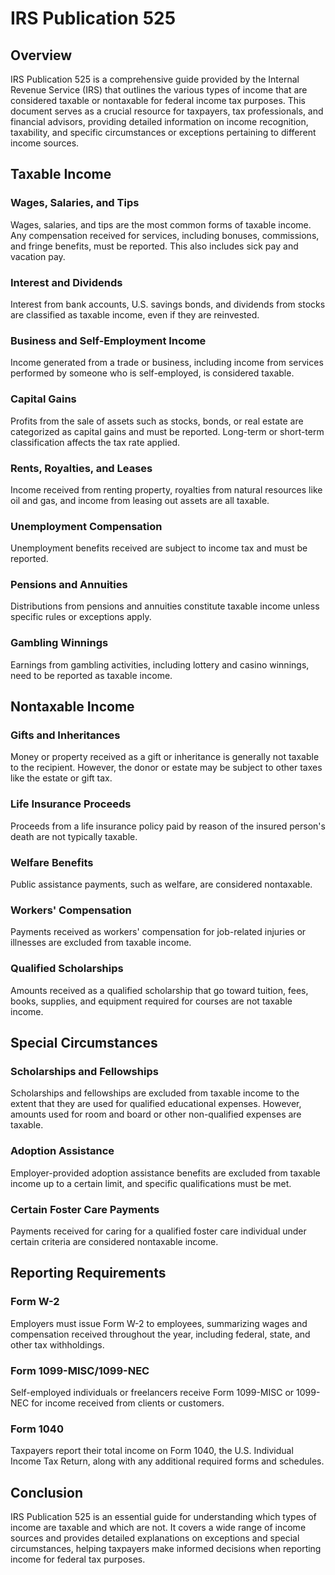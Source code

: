 # IRS Publication 525

## Overview

IRS Publication 525 is a comprehensive guide provided by the Internal Revenue Service (IRS) that outlines the various types of income that are considered taxable or nontaxable for federal income tax purposes. This document serves as a crucial resource for taxpayers, tax professionals, and financial advisors, providing detailed information on income recognition, taxability, and specific circumstances or exceptions pertaining to different income sources.

## Taxable Income

### Wages, Salaries, and Tips
Wages, salaries, and tips are the most common forms of taxable income. Any compensation received for services, including bonuses, commissions, and fringe benefits, must be reported. This also includes sick pay and vacation pay.

### Interest and Dividends
Interest from bank accounts, U.S. savings bonds, and dividends from stocks are classified as taxable income, even if they are reinvested.

### Business and Self-Employment Income
Income generated from a trade or business, including income from services performed by someone who is self-employed, is considered taxable.

### Capital Gains
Profits from the sale of assets such as stocks, bonds, or real estate are categorized as capital gains and must be reported. Long-term or short-term classification affects the tax rate applied.

### Rents, Royalties, and Leases
Income received from renting property, royalties from natural resources like oil and gas, and income from leasing out assets are all taxable.

### Unemployment Compensation
Unemployment benefits received are subject to income tax and must be reported.

### Pensions and Annuities
Distributions from pensions and annuities constitute taxable income unless specific rules or exceptions apply.

### Gambling Winnings
Earnings from gambling activities, including lottery and casino winnings, need to be reported as taxable income.

## Nontaxable Income

### Gifts and Inheritances
Money or property received as a gift or inheritance is generally not taxable to the recipient. However, the donor or estate may be subject to other taxes like the estate or gift tax.

### Life Insurance Proceeds
Proceeds from a life insurance policy paid by reason of the insured person's death are not typically taxable.

### Welfare Benefits
Public assistance payments, such as welfare, are considered nontaxable.

### Workers' Compensation
Payments received as workers' compensation for job-related injuries or illnesses are excluded from taxable income.

### Qualified Scholarships
Amounts received as a qualified scholarship that go toward tuition, fees, books, supplies, and equipment required for courses are not taxable income.

## Special Circumstances

### Scholarships and Fellowships
Scholarships and fellowships are excluded from taxable income to the extent that they are used for qualified educational expenses. However, amounts used for room and board or other non-qualified expenses are taxable.

### Adoption Assistance
Employer-provided adoption assistance benefits are excluded from taxable income up to a certain limit, and specific qualifications must be met.

### Certain Foster Care Payments
Payments received for caring for a qualified foster care individual under certain criteria are considered nontaxable income.

## Reporting Requirements

### Form W-2
Employers must issue Form W-2 to employees, summarizing wages and compensation received throughout the year, including federal, state, and other tax withholdings.

### Form 1099-MISC/1099-NEC
Self-employed individuals or freelancers receive Form 1099-MISC or 1099-NEC for income received from clients or customers.

### Form 1040
Taxpayers report their total income on Form 1040, the U.S. Individual Income Tax Return, along with any additional required forms and schedules.

## Conclusion

IRS Publication 525 is an essential guide for understanding which types of income are taxable and which are not. It covers a wide range of income sources and provides detailed explanations on exceptions and special circumstances, helping taxpayers make informed decisions when reporting income for federal tax purposes.